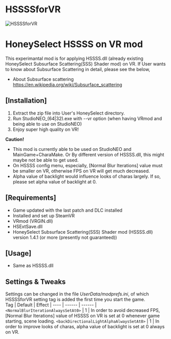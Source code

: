 # HSSSSforVR
![HSSSSforVR](https://github.com/arthurOmanko/HSSSSforVR/assets/68005887/6bcae923-5174-46b0-b3c2-d645dbfddb54)
# HoneySelect HSSSS on VR mod

This experimantal mod is for applying HSSSS.dll (already existing HoneySelect Subsurface Scattering(SSS) Shader mod) on VR.
If User wants to know about Subsurface Scattering in detail, please see the below,

- About Subsurface scattering
https://en.wikipedia.org/wiki/Subsurface_scattering


## [Installation]
1. Extract the zip file into User's HoneySelect directory.
2. Run StudioNEO_(64|32).exe with --vr option (when having VRmod and being able to use on StudioNEO)
3. Enjoy super high quality on VR!

**Caution!** 
- This mod is currently able to be used on StudioNEO and MainGame+CharaMake.
  Or By different version of HSSSS.dll, this might maybe not be able to get used.
- On HSSSS config menu, especially, [Normal Blur Iterations] value must be smaller on VR, 
  otherwise FPS on VR will get much decreased.
- Alpha value of backlight would influence looks of charas largely.
  If so, please set alpha value of backlight at 0. 


## [Requirements]
- Game updated with the last patch and DLC installed
- Installed and set up SteamVR
- VRmod (VRGIN.dll)
- HSExtSave.dll
- HoneySelect Subsurface Scattering(SSS) Shader mod (HSSSS.dll)
  version 1.4.1 (or more (presently not guaranteed))


## [Usage]
- Same as HSSSS.dll

## Settings & Tweaks
Settings can be changed in the file *UserData/modprefs.ini*, of which HSSSSforVR setting tag is added the first time you start the game.  
Tag      | Default | Effect |
----     | ------  | ------ |
`<NormalBlurIterationAlwaysSetAt0>` | 1 | In order to avoid decreased FPS,  [Normal Blur Iterations] value of HSSSS on VR is set at 0 whenever game starting, scene loading.
`<backDirectionalLightAlphaAlwaysSetAt0>` | 1 | In order to improve looks of charas, alpha value of backlight is set at 0 always on VR.
